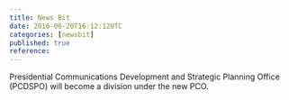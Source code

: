 ```yaml
---
title: News Bit
date: 2016-06-20T16:12:12UTC
categories: [newsbit]
published: true
reference: 
---
```


Presidential Communications Development and Strategic Planning Office (PCDSPO) will become a division under the new PCO.
